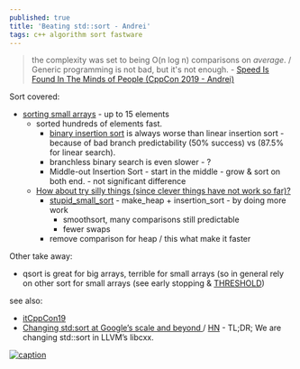 ```yaml
---
published: true
title: 'Beating std::sort - Andrei'
tags: c++ algorithm sort fastware
---
```

> the complexity was set to being O(n log n) comparisons on _average_. /  
> Generic programming is not bad, but it's not enough. -  [Speed Is Found In The Minds of People  (CppCon 2019 - Andrei)](https://www.youtube.com/watch?v=FJJTYQYB1JQ)

Sort covered:
- [sorting small arrays](https://www.youtube.com/watch?v=FJJTYQYB1JQ&t=600s) - up to 15 elements
	- sorted hundreds of elements fast.
		- [binary insertion sort](https://www.youtube.com/watch?v=FJJTYQYB1JQ&t=1137s) is always worse than linear insertion sort - because of bad branch predictability (50% success) vs (87.5% for linear search).
		- branchless binary search is even slower - ?
		- Middle-out Insertion Sort - start in the middle - grow & sort on both end. - not significant difference
	- [How about try silly things (since clever things have not work so far)?](https://www.youtube.com/watch?v=FJJTYQYB1JQ&t=1452s)
		- [stupid_small_sort](https://www.youtube.com/watch?v=FJJTYQYB1JQ&t=1505s) - make_heap + insertion_sort - by doing more work
			- smoothsort, many comparisons still predictable
			- fewer swaps
		- remove comparison for heap / this what make it faster
        
Other take away:
- qsort is great for big arrays, terrible for small arrays (so in general rely on other sort for small arrays (see early stopping & [THRESHOLD](https://www.youtube.com/watch?v=FJJTYQYB1JQ&t=432s))

see also:
- [itCppCon19](https://www.youtube.com/watch?v=zxwKAX7p8GE)
- [Changing std:sort at Google’s scale and beyond ](https://danlark.org/2022/04/20/changing-stdsort-at-googles-scale-and-beyond/) / [HN](https://news.ycombinator.com/item?id=31098822) - TL;DR; We are changing std::sort in LLVM’s libcxx.

[![caption](https://danlarkorg.files.wordpress.com/2022/04/image.png?w=1024)](https://danlark.org/2022/04/20/changing-stdsort-at-googles-scale-and-beyond/)
